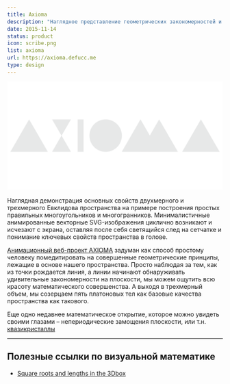 ```yaml
---
title: Axioma
description: "Наглядное представление геометрических закономерностей и базовой структуры пространства."
date: 2015-11-14
status: product
icon: scribe.png
list: axioma
url: https://axioma.defucc.me
type: design
---
```


![](./grey.png)

Наглядная демонстрация основных свойств двухмерного и трехмерного Евклидова пространства на примере построения простых правильных многоугольников и многогранников. Минималистичные анимированные векторные SVG-изображения циклично возникают и исчезают с экрана, оставляя после себя светящийся след на сетчатке и понимание ключевых свойств пространства в голове.

[Анимационный веб-проект AXIOMA](./center/index.md) задуман как способ простому человеку помедитировать на совершенные геометрические принципы, лежащие в основе нашего пространства. Просто наблюдая за тем, как из точки рождается линия, а линии начинают обнаруживать удивительные закономерности на плоскости, мы можем ощутить всю красоту математического совершенства. А выходя в трехмерный объем, мы созерцаем пять платоновых тел как базовые качества пространства как такового.

Еще одно недавнее математическое открытие, которое можно увидеть своими глазами – непериодические замощения плоскости, или т.н. [квазикристаллы](./quasi/index.md)

---

## Полезные ссылки по визуальной математике

- [Square roots and lengths in the 3Dbox](https://www.geogebra.org/m/kckepv5e)
